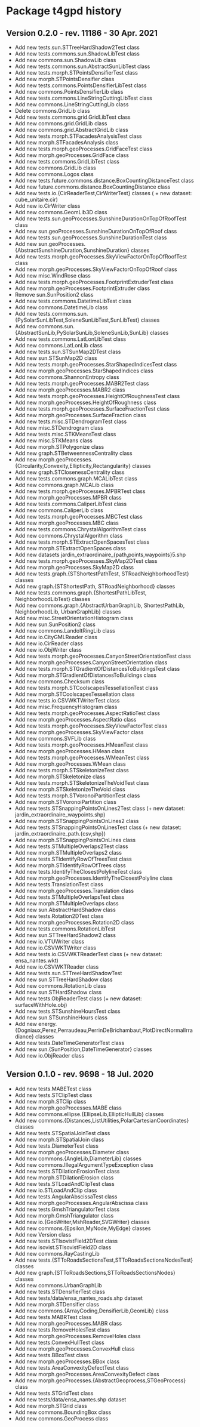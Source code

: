 # Package t4gpd history

## Version 0.2.0 - rev. 11186 - 30 Apr. 2021
* Add new tests.sun.STTreeHardShadow2Test class
* Add new tests.commons.sun.ShadowLibTest class
* Add new commons.sun.ShadowLib class
* Add new tests.commons.sun.AbstractSunLibTest class
* Add new tests.morph.STPointsDensifierTest class
* Add new morph.STPointsDensifier class
* Add new tests.commons.PointsDensifierLibTest class
* Add new commons.PointsDensifierLib class
* Add new tests.commons.LineStringCuttingLibTest class
* Add new commons.LineStringCuttingLib class
* Delete commons.GridLib class
* Add new tests.commons.grid.GridLibTest class
* Add new commons.grid.GridLib class
* Add new commons.grid.AbstractGridLib class
* Add new tests.morph.STFacadesAnalysisTest class
* Add new morph.STFacadesAnalysis class
* Add new tests.morph.geoProcesses.GridFaceTest class
* Add new morph.geoProcesses.GridFace class
* Add new tests.commons.GridLibTest class
* Add new commons.GridLib class
* Add new commons.Logos class
* Add new tests.future.commons.distance.BoxCountingDistanceTest class
* Add new future.commons.distance.BoxCountingDistance class
* Add new tests.io.{CirReaderTest,CirWriterTest} classes ( + new dataset: cube_unitaire.cir)
* Add new io.CirWriter class
* Add new commons.GeomLib3D class
* Add new tests.sun.geoProcesses.SunshineDurationOnTopOfRoofTest class
* Add new sun.geoProcesses.SunshineDurationOnTopOfRoof class
* Add new tests.sun.geoProcesses.SunshineDurationTest class
* Add new sun.geoProcesses.{AbstractSunshineDuration,SunshineDuration} classes
* Add new tests.morph.geoProcesses.SkyViewFactorOnTopOfRoofTest class
* Add new morph.geoProcesses.SkyViewFactorOnTopOfRoof class
* Add new misc.WindRose class
* Add new tests.morph.geoProcesses.FootprintExtruderTest class
* Add new morph.geoProcesses.FootprintExtruder class
* Remove sun.SunPosition2 class
* Add new tests.commons.DatetimeLibTest class
* Add new commons.DatetimeLib class
* Add new tests.commons.sun.{PySolarSunLibTest,SoleneSunLibTest,SunLibTest} classes
* Add new commons.sun.{AbstractSunLib,PySolarSunLib,SoleneSunLib,SunLib} classes
* Add new tests.commons.LatLonLibTest class
* Add new commons.LatLonLib class
* Add new tests.sun.STSunMap2DTest class
* Add new sun.STSunMap2D class
* Add new tests.morph.geoProcesses.StarShapedIndicesTest class
* Add new morph.geoProcesses.StarShapedIndices class
* Add new commons.ShannonEntropy class
* Add new tests.morph.geoProcesses.MABR2Test class
* Add new morph.geoProcesses.MABR2 class
* Add new tests.morph.geoProcesses.HeightOfRoughnessTest class
* Add new morph.geoProcesses.HeightOfRoughness class
* Add new tests.morph.geoProcesses.SurfaceFractionTest class
* Add new morph.geoProcesses.SurfaceFraction class
* Add new tests.misc.STDendrogramTest class
* Add new misc.STDendrogram class
* Add new tests.misc.STKMeansTest class
* Add new misc.STKMeans class
* Add new morph.STPolygonize class
* Add new graph.STBetweennessCentrality class
* Add new morph.geoProcesses.{Circularity,Convexity,Ellipticity,Rectangularity} classes
* Add new graph.STClosenessCentrality class
* Add new tests.commons.graph.MCALibTest class
* Add new commons.graph.MCALib class
* Add new tests.morph.geoProcesses.MPBRTest class
* Add new morph.geoProcesses.MPBR class
* Add new tests.commons.CaliperLibTest class
* Add new commons.CaliperLib class
* Add new tests.morph.geoProcesses.MBCTest class
* Add new morph.geoProcesses.MBC class
* Add new tests.commons.ChrystalAlgorithmTest class
* Add new commons.ChrystalAlgorithm class
* Add new tests.morph.STExtractOpenSpacesTest class
* Add new morph.STExtractOpenSpaces class
* Add new datasets jardin_extraordinaire_{path,points,waypoints}5.shp
* Add new tests.morph.geoProcesses.SkyMap2DTest class
* Add new morph.geoProcesses.SkyMap2D class
* Add new tests.graph.{STShortestPathTest, STRoadNeighborhoodTest} classes
* Add new graph.{STShortestPath, STRoadNeighborhood} classes
* Add new tests.commons.graph.{ShortestPathLibTest, NeighborhoodLibTest} classes
* Add new commons.graph.{AbstractUrbanGraphLib, ShortestPathLib, NeighborhoodLib, UrbanGraphLib} classes
* Add new misc.StreetOrientationHistogram class
* Add new sun.SunPosition2 class
* Add new commons.LandoltRingLib class
* Add new io.CityGMLReader class
* Add new io.CirReader class
* Add new io.ObjWriter class
* Add new tests.morph.geoProcesses.CanyonStreetOrientationTest class
* Add new morph.geoProcesses.CanyonStreetOrientation class
* Add new tests.morph.STGradientOfDistancesToBuildingsTest class
* Add new morph.STGradientOfDistancesToBuildings class
* Add new commons.Checksum class
* Add new tests.morph.STCoolscapesTessellationTest class
* Add new morph.STCoolscapesTessellation class
* Add new tests.io.CSVWKTWriterTest class
* Add new misc.FrequencyHistogram class
* Add new tests.morph.geoProcesses.AspectRatioTest class
* Add new morph.geoProcesses.AspectRatio class
* Add new tests.morph.geoProcesses.SkyViewFactorTest class
* Add new morph.geoProcesses.SkyViewFactor class
* Add new commons.SVFLib class
* Add new tests.morph.geoProcesses.HMeanTest class
* Add new morph.geoProcesses.HMean class
* Add new tests.morph.geoProcesses.WMeanTest class
* Add new morph.geoProcesses.WMean class
* Add new tests.morph.STSkeletonizeTest class
* Add new morph.STSkeletonize class
* Add new tests.morph.STSkeletonizeTheVoidTest class
* Add new morph.STSkeletonizeTheVoid class
* Add new tests.morph.STVoronoiPartitionTest class
* Add new morph.STVoronoiPartition class
* Add new tests.STSnappingPointsOnLines2Test class (+ new dataset: jardin_extraordinaire_waypoints.shp)
* Add new morph.STSnappingPointsOnLines2 class
* Add new tests.STSnappingPointsOnLinesTest class (+ new dataset: jardin_extraordinaire_path.{csv,shp})
* Add new morph.STSnappingPointsOnLines class
* Add new tests.STMultipleOverlaps2Test class
* Add new morph.STMultipleOverlaps2 class
* Add new tests.STIdentifyRowOfTreesTest class
* Add new morph.STIdentifyRowOfTrees class
* Add new tests.IdentifyTheClosestPolylineTest class
* Add new morph.geoProcesses.IdentifyTheClosestPolyline class
* Add new tests.TranslationTest class
* Add new morph.geoProcesses.Translation class
* Add new tests.STMultipleOverlapsTest class
* Add new morph.STMultipleOverlaps class
* Add new sun.AbstractHardShadow class
* Add new tests.Rotation2DTest class
* Add new morph.geoProcesses.Rotation2D class
* Add new tests.commons.RotationLibTest
* Add new sun.STTreeHardShadow2 class
* Add new io.VTUWriter class
* Add new io.CSVWKTWriter class
* Add new tests.io.CSVWKTReaderTest class (+ new dataset: ensa_nantes.wkt)
* Add new io.CSVWKTReader class
* Add new tests.sun.STTreeHardShadowTest
* Add new sun.STTreeHardShadow class
* Add new commons.RotationLib class
* Add new sun.STHardShadow class
* Add new tests.ObjReaderTest class (+ new dataset: surfaceWithHole.obj)
* Add new tests.STSunshineHoursTest class
* Add new sun.STSunshineHours class
* Add new energy.{Dogniaux,Perez,Perraudeau,PerrinDeBrichambaut,PlotDirectNormalIrradiance} classes
* Add new tests.DateTimeGeneratorTest class
* Add new sun.{SunPosition,DateTimeGenerator} classes
* Add new io.ObjReader class

## Version 0.1.0 - rev. 9698 - 18 Jul. 2020
* Add new tests.MABETest class
* Add new tests.STClipTest class
* Add new morph.STClip class
* Add new morph.geoProcesses.MABE class
* Add new commons.ellipse.{EllipseLib,EllipticHullLib} classes
* Add new commons.{Distances,ListUtilities,PolarCartesianCoordinates} classes
* Add new tests.STSpatialJoinTest class
* Add new morph.STSpatialJoin class
* Add new tests.DiameterTest class
* Add new morph.geoProcesses.Diameter class
* Add new commons.{AngleLib,DiameterLib} classes
* Add new commons.IllegalArgumentTypeException class
* Add new tests.STDilationErosionTest class
* Add new morph.STDilationErosion class
* Add new tests.STLoadAndClipTest class
* Add new io.STLoadAndClip class
* Add new tests.AngularAbscissaTest class
* Add new morph.geoProcesses.AngularAbscissa class
* Add new tests.GmshTriangulatorTest class
* Add new morph.GmshTriangulator class
* Add new io.{GeoWriter,MshReader,SVGWriter} classes
* Add new commons.{Epsilon,MyNode,MyEdge} classes
* Add new Version class
* Add new tests.STIsovistField2DTest class
* Add new isovist.STIsovistField2D class
* Add new commons.RayCastingLib
* Add new tests.{STToRoadsSectionsTest,STToRoadsSectionsNodesTest} classes
* Add new graph.{STToRoadsSections,STToRoadsSectionsNodes} classes
* Add new commons.UrbanGraphLib
* Add new tests.STDensifierTest class
* Add new tests/data/ensa_nantes_roads.shp dataset
* Add new morph.STDensifier class
* Add new commons.{ArrayCoding,DensifierLib,GeomLib} class
* Add new tests.MABRTest class
* Add new morph.geoProcesses.MABR class
* Add new tests.RemoveHolesTest class
* Add new morph.geoProcesses.RemoveHoles class
* Add new tests.ConvexHullTest class
* Add new morph.geoProcesses.ConvexHull class
* Add new tests.BBoxTest class
* Add new morph.geoProcesses.BBox class
* Add new tests.AreaConvexityDefectTest class
* Add new morph.geoProcesses.AreaConvexityDefect class
* Add new morph.geoProcesses.{AbstractGeoprocess,STGeoProcess} class
* Add new tests.STGridTest class
* Add new tests/data/ensa_nantes.shp dataset
* Add new morph.STGrid class
* Add new commons.BoundingBox class
* Add new commons.GeoProcess class

